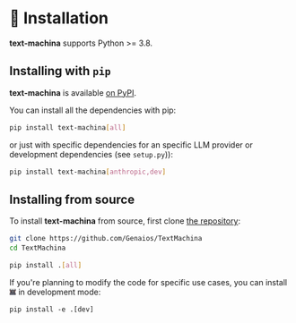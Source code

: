 🔧 Installation
============

**text-machina** supports Python >= 3.8.

## Installing with `pip`

**text-machina** is available [on PyPI](https://pypi.org/project/text-machina/).

You can install all the dependencies with pip:

```bash
pip install text-machina[all]
```

or just with specific dependencies for an specific LLM provider or development dependencies (see `setup.py`)):

```bash
pip install text-machina[anthropic,dev]
```

## Installing from source

To install **text-machina** from source, first clone [the repository](https://github.com/Genaios/TextMachina):

```bash
git clone https://github.com/Genaios/TextMachina
cd TextMachina
```

```bash
pip install .[all]
```

If you're planning to modify the code for specific use cases, you can install ![icon](https://github.com/Genaios/TextMachina/blob/main/assets/typewriter.png?raw=true) in development mode:

```
pip install -e .[dev]
```